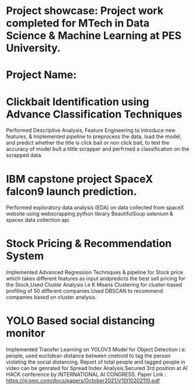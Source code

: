 # Project showcase: Project work completed for MTech in Data Science &amp; Machine Learning at PES University.

# Project Name:
# Clickbait Identification using Advance Classification Techniques

Performed Descriptive Analysis, Feature Engineering to introduce new features, & Implemented pipeline to preprocess
the data, load the model, and predict whether the title is click bait or non click bait, to test the accuracy of model buit a
tittle scrapper and perfrmed a classification on the scrapped data.

# IBM capstone project SpaceX falcon9 launch prediction.

Performed exploratory data analysis (EDA) on data collected from spaceX website using webscrapping python library BeautifulSoup selenium & spacex data collection api.

# Stock Pricing & Recommendation System

Implemented Advanced Regression Techniques & pipeline for Stock price which takes different features as input andpredicts the best sell pricing for the Stock,Used Cluster Analysis i.e K Means Clustering for cluster-based profiling of 50 different companies.Used DBSCAN to recommend companies based on cluster analysis.

# YOLO Based social distancing monitor

Implemented Transfer Learning on YOLOV3 Model for Object Detection i.e. people, used euclidean distance between cnetroid to tag the person violating the social distancing. Report of total people and tagged people in video can be genrated for Spread Index Analysis.Secured 3rd position at AI HACK conference by INTERNATIONAL AI CONGRESS. Paper Link : https://ijcsmc.com/docs/papers/October2021/V10I10202110.pdf

